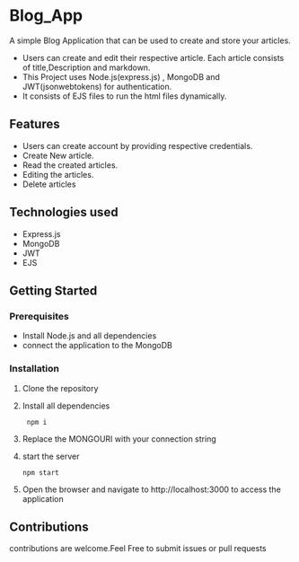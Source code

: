 # Blog_App
A simple Blog Application that can be used to create and store your articles. 
  - Users can create and edit their respective article. Each article consists of title,Description and markdown.
  - This Project uses Node.js(express.js) , MongoDB and JWT(jsonwebtokens) for authentication.
  - It consists of EJS files to run the html files dynamically.

## Features

 - Users can create account by providing respective credentials.
 - Create New article.
 - Read the created articles.
 - Editing the articles.
 - Delete articles

## Technologies used
  - Express.js
  - MongoDB
  - JWT
  - EJS

## Getting Started

### Prerequisites 

- Install Node.js and all dependencies
- connect the application to the MongoDB

### Installation

1. Clone the repository
2. Install all dependencies

        npm i
3. Replace the MONGOURI with your connection string
4. start the server

       npm start
5. Open the browser and navigate to http://localhost:3000 to access the application

## Contributions 
  contributions are welcome.Feel Free to submit issues or pull requests
